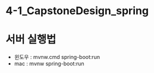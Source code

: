 # 4-1_CapstoneDesign_spring

# 서버 실행법
- 윈도우 : mvnw.cmd spring-boot:run
- mac : mvnw spring-boot:run
